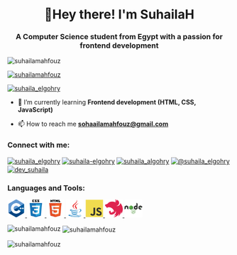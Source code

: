 <h1 align="center">🔪Hey there! I'm SuhailaH</h1>
<h3 align="center">A Computer Science student from Egypt with a passion for frontend development</h3>

<p align="left"> <img src="https://komarev.com/ghpvc/?username=suhailamahfouz&label=Profile%20views&color=0e75b6&style=flat" alt="suhailamahfouz" /> </p>

<p align="left"> <a href="https://github.com/ryo-ma/github-profile-trophy"><img src="https://github-profile-trophy.vercel.app/?username=suhailamahfouz" alt="suhailamahfouz" /></a> </p>

<p align="left"> <a href="https://twitter.com/suhaila_elgohry" target="blank"><img src="https://img.shields.io/twitter/follow/suhaila_elgohry?logo=twitter&style=for-the-badge" alt="suhaila_elgohry" /></a> </p>

- 🌱 I’m currently learning **Frontend development (HTML, CSS, JavaScript)**

- 📫 How to reach me **sohaailamahfouz@gmail.com**

<h3 align="left">Connect with me:</h3>
<p align="left">
<a href="https://twitter.com/suhaila_elgohry" target="blank"><img align="center" src="https://raw.githubusercontent.com/rahuldkjain/github-profile-readme-generator/master/src/images/icons/Social/twitter.svg" alt="suhaila_elgohry" height="30" width="40" /></a>
<a href="https://linkedin.com/in/suhaila-elgohry" target="blank"><img align="center" src="https://raw.githubusercontent.com/rahuldkjain/github-profile-readme-generator/master/src/images/icons/Social/linked-in-alt.svg" alt="suhaila-elgohry" height="30" width="40" /></a>
<a href="https://instagram.com/suhaila_algohry" target="blank"><img align="center" src="https://raw.githubusercontent.com/rahuldkjain/github-profile-readme-generator/master/src/images/icons/Social/instagram.svg" alt="suhaila_algohry" height="30" width="40" /></a>
<a href="https://www.youtube.com/c/@suhaila_elgohry" target="blank"><img align="center" src="https://raw.githubusercontent.com/rahuldkjain/github-profile-readme-generator/master/src/images/icons/Social/youtube.svg" alt="@suhaila_elgohry" height="30" width="40" /></a>
<a href="https://codeforces.com/profile/dev_suhaila" target="blank"><img align="center" src="https://raw.githubusercontent.com/rahuldkjain/github-profile-readme-generator/master/src/images/icons/Social/codeforces.svg" alt="dev_suhaila" height="30" width="40" /></a>
</p>

<h3 align="left">Languages and Tools:</h3>
<p align="left"> <a href="https://www.w3schools.com/cpp/" target="_blank" rel="noreferrer"> <img src="https://raw.githubusercontent.com/devicons/devicon/master/icons/cplusplus/cplusplus-original.svg" alt="cplusplus" width="40" height="40"/> </a> <a href="https://www.w3schools.com/css/" target="_blank" rel="noreferrer"> <img src="https://raw.githubusercontent.com/devicons/devicon/master/icons/css3/css3-original-wordmark.svg" alt="css3" width="40" height="40"/> </a> <a href="https://www.w3.org/html/" target="_blank" rel="noreferrer"> <img src="https://raw.githubusercontent.com/devicons/devicon/master/icons/html5/html5-original-wordmark.svg" alt="html5" width="40" height="40"/> </a> <a href="https://www.java.com" target="_blank" rel="noreferrer"> <img src="https://raw.githubusercontent.com/devicons/devicon/master/icons/java/java-original.svg" alt="java" width="40" height="40"/> </a> <a href="https://developer.mozilla.org/en-US/docs/Web/JavaScript" target="_blank" rel="noreferrer"> <img src="https://raw.githubusercontent.com/devicons/devicon/master/icons/javascript/javascript-original.svg" alt="javascript" width="40" height="40"/> </a> <a href="https://nestjs.com/" target="_blank" rel="noreferrer"> <img src="https://raw.githubusercontent.com/devicons/devicon/master/icons/nestjs/nestjs-plain.svg" alt="nestjs" width="40" height="40"/> </a> <a href="https://nodejs.org" target="_blank" rel="noreferrer"> <img src="https://raw.githubusercontent.com/devicons/devicon/master/icons/nodejs/nodejs-original-wordmark.svg" alt="nodejs" width="40" height="40"/> </a> </p>

<p><img align="left" src="https://github-readme-stats.vercel.app/api/top-langs?username=suhailamahfouz&show_icons=true&locale=en&layout=compact" alt="suhailamahfouz" /></p>

<p>&nbsp;<img align="center" src="https://github-readme-stats.vercel.app/api?username=suhailamahfouz&show_icons=true&locale=en" alt="suhailamahfouz" /></p>

<p><img align="center" src="https://github-readme-streak-stats.herokuapp.com/?user=suhailamahfouz&" alt="suhailamahfouz" /></p>
